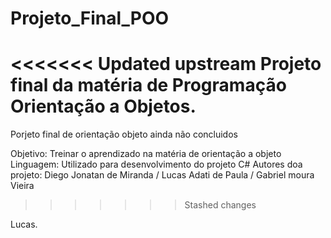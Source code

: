 # Projeto_Final_POO
<<<<<<< Updated upstream
 Projeto final da matéria de Programação Orientação a Objetos.
=======
 Porjeto final de orientação objeto ainda não concluidos

Objetivo: Treinar o aprendizado na matéria de orientação a objeto
Linguagem: Utilizado para desenvolvimento do projeto C#
Autores doa projeto: Diego Jonatan de Miranda / Lucas Adati de Paula / Gabriel moura Vieira

>>>>>>> Stashed changes

Lucas.


